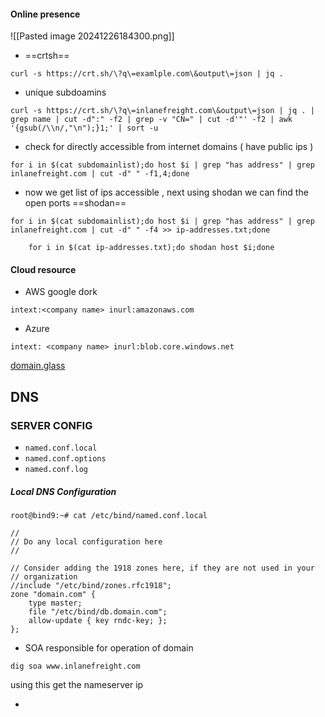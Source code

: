 
#### Online presence

![[Pasted image 20241226184300.png]]
- ==crtsh==

```shell-session
curl -s https://crt.sh/\?q\=examlple.com\&output\=json | jq .
```

- unique subdoamins

```shell-session
curl -s https://crt.sh/\?q\=inlanefreight.com\&output\=json | jq . | grep name | cut -d":" -f2 | grep -v "CN=" | cut -d'"' -f2 | awk '{gsub(/\\n/,"\n");}1;' | sort -u
```

- check for directly accessible from internet domains ( have public ips )

```shell-session
for i in $(cat subdomainlist);do host $i | grep "has address" | grep inlanefreight.com | cut -d" " -f1,4;done
```

- now we get list of ips accessible , next using shodan we can find the open ports ==shodan==

```shell-session
for i in $(cat subdomainlist);do host $i | grep "has address" | grep inlanefreight.com | cut -d" " -f4 >> ip-addresses.txt;done

	for i in $(cat ip-addresses.txt);do shodan host $i;done
```

#### Cloud resource

- AWS google dork
```
intext:<company name> inurl:amazonaws.com
```

- Azure
```
intext: <company name> inurl:blob.core.windows.net
```

[domain.glass](https://domain.glass/)


## DNS



### SERVER CONFIG
- `named.conf.local`
- `named.conf.options`
- `named.conf.log`
##### Local DNS Configuration
```shell-session
root@bind9:~# cat /etc/bind/named.conf.local

//
// Do any local configuration here
//

// Consider adding the 1918 zones here, if they are not used in your
// organization
//include "/etc/bind/zones.rfc1918";
zone "domain.com" {
    type master;
    file "/etc/bind/db.domain.com";
    allow-update { key rndc-key; };
};
```




- SOA responsible for operation of domain

```shell-session
dig soa www.inlanefreight.com
```

 using this get the nameserver ip 

  - 
